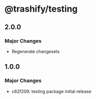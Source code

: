 # @trashify/testing

## 2.0.0

### Major Changes

- Regenerate changesets

## 1.0.0

### Major Changes

- c62f209: testing package initial release
